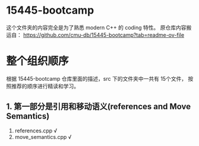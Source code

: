# 15445-bootcamp
这个文件夹的内容完全是为了熟悉 modern C++ 的 coding 特性。
原仓库内容搬运自：
https://github.com/cmu-db/15445-bootcamp?tab=readme-ov-file

# 整个组织顺序
根据 15445-bootcamp 仓库里面的描述，src 下的文件夹中一共有 15个文件，
按照推荐的顺序进行精读和学习。

## 1. 第一部分是引用和移动语义(references and Move Semantics)
1. references.cpp √
2. move_semantics.cpp √